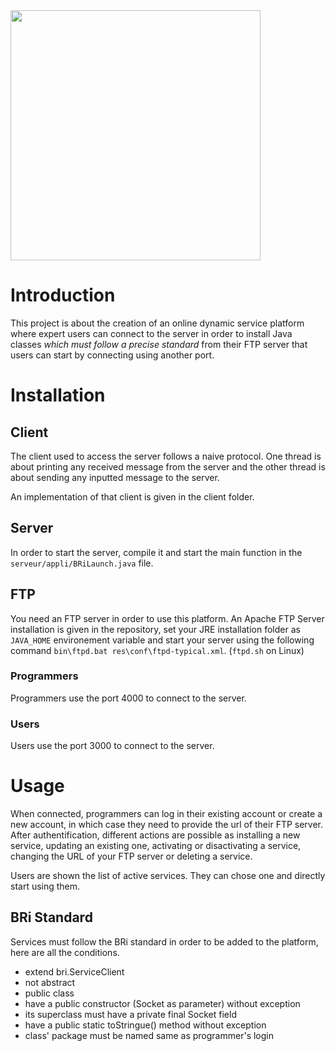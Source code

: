 <img src="https://i.ibb.co/rd4j2zk/brillan.png" width="400">

# Introduction
This project is about the creation of an online dynamic service platform where expert users can connect to the server in order to install Java classes _which must follow a precise standard_ from their FTP server that users can start by connecting using another port.

# Installation
## Client
The client used to access the server follows a naive protocol. One thread is about printing any received message from the server and the other thread is about sending any inputted message to the server.

An implementation of that client is given in the client folder.

## Server
In order to start the server, compile it and start the main function in the `serveur/appli/BRiLaunch.java` file.

## FTP
You need an FTP server in order to use this platform. An Apache FTP Server installation is given in the repository, set your JRE installation folder as `JAVA_HOME` environement variable and start your server using the following command `bin\ftpd.bat res\conf\ftpd-typical.xml`. (`ftpd.sh` on Linux)

### Programmers
Programmers use the port 4000 to connect to the server.

### Users
Users use the port 3000 to connect to the server.

# Usage
When connected, programmers can log in their existing account or create a new account, in which case they need to provide the url of their FTP server. After authentification, different actions are possible as installing a new service, updating an existing one, activating or disactivating a service, changing the URL of your FTP server or deleting a service.

Users are shown the list of active services. They can chose one and directly start using them. 

## BRi Standard
Services must follow the BRi standard in order to be added to the platform, here are all the conditions.

* extend bri.ServiceClient
* not abstract
* public class
* have a public constructor (Socket as parameter) without exception
* its superclass must have a private final Socket field
* have a public static toStringue() method without exception
* class' package must be named same as programmer's login
